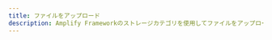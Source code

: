 ```yaml
---
title: ファイルをアップロード
description: Amplify Frameworkのストレージカテゴリを使用してファイルをアップロードする方法について詳しくはこちら
---
```


<inline-fragment platform="js" src="~/lib/storage/fragments/js/upload.md"></inline-fragment> <inline-fragment platform="ios" src="~/lib/storage/fragments/ios/upload.md"></inline-fragment> <inline-fragment platform="android" src="~/lib/storage/fragments/android/upload.md"></inline-fragment> <inline-fragment platform="flutter" src="~/lib/storage/fragments/flutter/upload.md"></inline-fragment>
